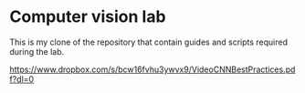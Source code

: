 # Computer vision lab

This is my clone of the repository that contain guides and scripts required during the lab.


https://www.dropbox.com/s/bcw16fvhu3ywvx9/VideoCNNBestPractices.pdf?dl=0


